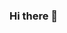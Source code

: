 ### Hi there 👋

<!--
**theepeekaa/theepeekaa** is a ✨ _special_ ✨ repository because its `README.md` (this file) appears on your GitHub profile.

Here are some ideas to get you started:

- 👧 I'm Theepeekaa
- 📚 I’m currently pursuing my master's in Management Information Systems.
- 🌱 I’m currently learning GitHub
- I come from India
-->
